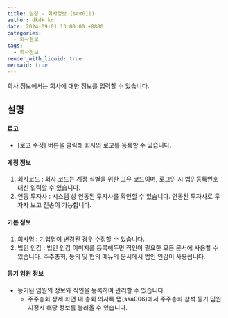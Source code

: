 ```yaml
---
title: 설정 - 회사정보 (scm011)
author: dkdk.kr
date: 2024-09-01 13:00:00 +0800
categories:
  - 회사정보
tags:
  - 회사정보
render_with_liquid: true
mermaid: true
---
```


회사 정보에서는 회사에 대한 정보를 입력할 수 있습니다. 

## 설명

#### 로고
- [로고 수정] 버튼을 클릭해 회사의 로고를 등록할 수 있습니다.
#### 계정 정보
1. 회사코드 : 회사 코드는 계정 식별을 위한 고유 코드이며, 로그인 시 법인등록번호 대신 입력할 수 있습니다.
2. 연동 투자사 : 시스템 상 연동된 투자사를 확인할 수 있습니다. 연동된 투자사로 투자자 보고 전송이 가능합니다.
#### 기본 정보
1. 회사명 : 기업명이 변경된 경우 수정할 수 있습니다.
2. 법인 인감 : 법인 인감 이미지를 등록해두면 직인이 필요한 모든 문서에 사용할 수 있습니다. 주주총회, 동의 및 협의 메뉴의 문서에서 법인 인감이 사용됩니다. 
#### 등기 임원 정보
- 등기된 임원의 정보와 직인을 등록하여 관리할 수 있습니다.
	- 주주총회 상세 화면 내 총회 의사록 탭(ssa006)에서 주주총회 참석 등기 임원 지정시 해당 정보를 불러올 수 있습니다.